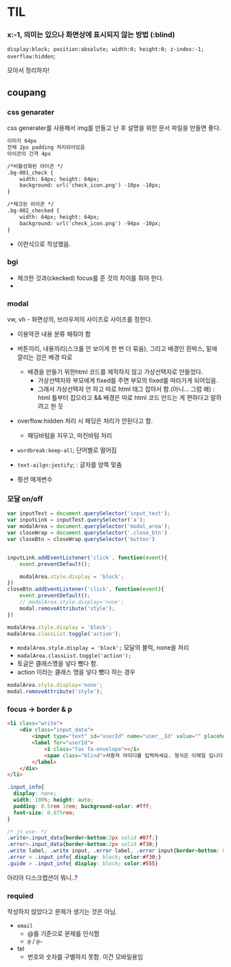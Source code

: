 # TIL

### x:-1, 의미는 있으나 화면상에 표시되지 않는 방법 (:blind)

`display:block; position:absolute; width:0; height:0; z-index:-1; overflow:hidden`;

모아서 정리하자!



## coupang

### css genarater

css generater를 사용해서 img를 만들고 난 후 설명을 위한 문서 파일을 만들면 좋다.

```txt
이미지 64px
전체 2px padding 처리되어있음
아이콘의 간격 4px

/*비활성화된 아이콘 */
.bg-001_check {
    width: 64px; height: 64px;
    background: url('check_icon.png') -10px -10px;
}

/*체크된 아이콘 */
.bg-002_checked {
    width: 64px; height: 64px;
    background: url('check_icon.png') -94px -10px;
}
```

- 이런식으로 작성했음.



### bgi



- 체크한 것과(ckecked) focus를 준 것의 차이를 줘야 한다. 
- 



### modal

vw, vh - 화면상의, 브라우저의 사이즈로 사이즈를 정한다. 

- 이용약관 내용 분류 해줘야 함

- 버튼끼리, 내용끼리(스크롤 안 보이게 한 번 더 묶음), 그리고 배경인 흰박스, 밑에 깔리는 검은 배경 따로
  - 배경을 만들기 위한html 코드를 제작하지 않고 가상선택자로 만들었다. 
    - 가상선택자와 부모에게 fixed를 주면 부모의 fixed를 따라가게 되어있음.
    - 그래서 가상선택자 안 하고 따로 html 태그 잡아서 함.(아니... 그럼 왜) : html 틀부터 잡으라고 && 배경은 따로 html 코드 만드는 게 편하다고 말하려고 한 듯
- overflow:hidden 처리 시 패딩은 처리가 안된다고 함.
  - 패딩바텀을 지우고, 마진바텀 처리
- `wordbreak:keep-all`; 단어별로 떨어짐
- `text-ailgn:jestify`;  : 글자를 양쪽 맞춤
- 펑션 매개변수



### 모달 on/off

```js
var inputTest = document.querySelector('input_test');
var inputLink = inputTest.querySelector('a');
var modalArea = document.querySelector('modal_area');
var closeWrap = document.querySelector('.close_btn')
var closeBtn = closeWrap.querySelector('button')


inputLink.addEventListener('click', function(event){
    event.preventDefault();

    modalArea.style.display = 'block';
})
closeBtn.addEventListener('click', function(event){
    event.preventDefault();
    // modalArea.style.display='none';
    modal.removeAttribute('style');
})
```

```js
modalArea.style.display = 'block';
madalArea.classList.toggle('action');
```

- `modalArea.style.display = 'block';` 모달의 블럭, none을 처리
- `madalArea.classList.toggle('action');`
-  토글은 클래스명을 넣다 뺐다 함.
  - action 이라는 클래스 명을 넣다 뺐다 하는 경우

```js
modalArea.style.display='none';
modal.removeAttribute('style');
```





### focus → border & p

```html
<li class="write">
    <div class="input_data">
        <input type="text" id="userId" name="user__Id" value="" placeholder="아이디(이메일)">
        <label for="userId">
            <i class="fas fa-envelope"></i>
            <span class="blind">사용자 아이디를 입력하세요. 형식은 이메일 입니다.</span>
        </label>
    </div>
</li>
```

```css
.input_info{
  display: none;
  width: 100%; height: auto;
  padding: 0.5rem 1rem; background-color: #fff;
  font-size: 0.875rem;
}

/* js use- */
.write>.input_data{border-bottom:2px solid #07f;}
.error>.input_data{border-bottom:2px solid #f30;}
.write label, .write input, .error label, .error input{border-bottom: 0;}
.error > .input_info{ display: block; color:#f30;}
.guide > .input_info{ display: block; color:#555}
```



아리아 디스크랩션이 뭐니..?

### requied

작성하지 않았다고 문제가 생기는 것은 아님.

- `email` 
  - @를 기준으로 문제를 인식함
  - `@` /  `@~`
- tel
  - 번호와 숫자를 구별하지 못함. 이건 모바일용임



